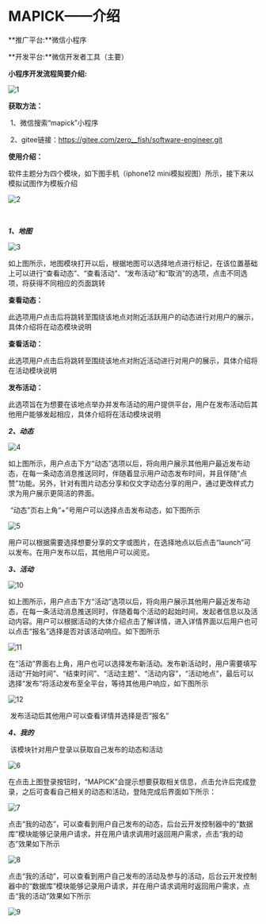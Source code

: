 # MAPICK——介绍

**推广平台:**微信小程序

**开发平台:**微信开发者工具（主要）

**小程序开发流程简要介绍:**

![1](.\pic\1.png)

**获取方法：**

​	1、微信搜索“mapick”小程序

​	2、gitee链接：https://gitee.com/zero__fish/software-engineer.git

**使用介绍：**

软件主题分为四个模块，如下图手机（iphone12 mini模拟视图）所示，接下来以模拟试图作为模板介绍

![2](.\pic\2.png)

​					

***1、地图***

![3](.\pic\3.png)

​	如上图所示，地图模块打开以后，根据地图可以选择地点进行标记，在该位置基础上可以进行“查看动态”、“查看活动”、“发布活动”和“取消”的选项，点击不同选项，将获得不同相应的页面跳转

**查看动态：**

​	此选项用户点击后将跳转至围绕该地点对附近活跃用户的动态进行对用户的展示，具体介绍将在动态模块说明

**查看活动：**

​	此选项用户点击后将跳转至围绕该地点对附近活动进行对用户的展示，具体介绍将在活动模块说明

**发布活动：**

​	此选项旨在为想要在该地点举办并发布活动的用户提供平台，用户在发布活动后其他用户能够发起相应，具体介绍将在活动模块说明



***2、动态***



![4](.\pic\4.png)

​	如上图所示，用户点击下方“动态”选项以后，将向用户展示其他用户最近发布动态，在每一条动态消息推送同时，伴随着显示用户动态发布时间，并且伴随“点赞”功能。另外，针对有图片动态分享和仅文字动态分享的用户，通过更改样式力求为用户展示更简洁的界面。

​	“动态”页右上角“+”号用户可以选择点击发布动态，如下图所示

![5](.\pic\5.png)

​	用户可以根据需要选择想要分享的文字或图片，在选择地点以后点击“launch”可以发布。在用户发布以后，其他用户可以阅览。



***3、活动***

![10](.\pic\10.png)

​	如上图所示，用户点击下方“活动”选项以后，将向用户展示其他用户最近发布动态，在每一条活动消息推送同时，伴随着每个活动的起始时间，发起者信息以及活动内容。用户可以根据活动的大体介绍点击了解详情，进入详情界面以后用户也可以点击“报名”选择是否对该活动响应。如下图所示

![11](.\pic\11.png)

​	在“活动”界面右上角，用户也可以选择发布新活动。发布新活动时，用户需要填写活动“开始时间”、“结束时间”、“活动主题”、“活动内容”，“活动地点”，最后可以选择“发布”将活动发布至全平台，等待其他用户响应，如下图所示

![12](.\pic\12.png)

​	发布活动后其他用户可以查看详情并选择是否“报名”



***4、我的***

​	该模块针对用户登录以获取自己发布的动态和活动

![6](.\pic\6.png)

​	在点击上图登录按钮时，“MAPICK”会提示想要获取相关信息，点击允许后完成登录，之后可查看自己相关的动态和活动，登陆完成后界面如下所示：

![7](.\pic\7.png)

​	点击“我的动态”，可以查看到用户自己发布的动态，后台云开发控制器中的“数据库”模块能够记录用户请求，并在用户请求调用时返回用户需求，点击“我的动态”效果如下所示

![8](.\pic\8.png)

​	点击“我的活动”，可以查看到用户自己发布的活动及参与的活动，后台云开发控制器中的“数据库”模块能够记录用户请求，并在用户请求调用时返回用户需求，点击“我的活动”效果如下所示

![9](.\pic\9.png)